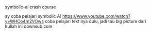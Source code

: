 symbolic-ai crash course

sy coba pelajari symbolic AI
https://www.youtube.com/watch?v=WHCo4m2VOws
coba pelajari text nya dulu, jadi tau big picture dari kuliah ini
downsub.com
